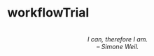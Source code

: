 # workflowTrial
<!-- QUOTE:START -->
<p align="center"><br><i>I can, therefore I am.</i><br><i>– Simone Weil.</i><br></p>
<!-- QUOTE:END -->

